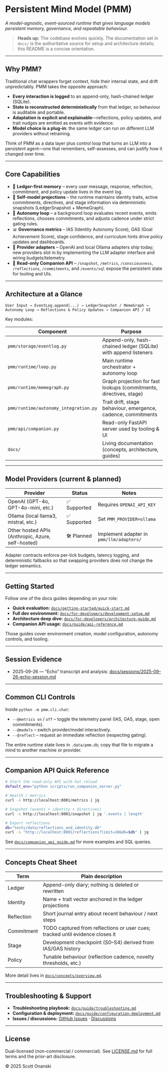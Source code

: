 # Persistent Mind Model (PMM)

_A model-agnostic, event-sourced runtime that gives language models persistent memory, governance, and repeatable behaviour._

> **Heads up:** The codebase evolves quickly. The documentation set in `docs/` is the authoritative source for setup and architecture details; this README is a concise orientation.

---

## Why PMM?

Traditional chat wrappers forget context, hide their internal state, and drift unpredictably. PMM takes the opposite approach:

- **Every interaction is logged** to an append-only, hash-chained ledger (SQLite).
- **State is reconstructed deterministically** from that ledger, so behaviour is auditable and portable.
- **Adaptation is explicit and explainable**—reflections, policy updates, and trait nudges are emitted as events with evidence.
- **Model choice is a plug-in**: the same ledger can run on different LLM providers without retraining.

Think of PMM as a data layer plus control loop that turns an LLM into a persistent agent—one that remembers, self-assesses, and can justify how it changed over time.

---

## Core Capabilities

- 📓 **Ledger-first memory** – every user message, response, reflection, commitment, and policy update lives in the event log.
- 🧠 **Self-model projections** – the runtime maintains identity traits, active commitments, directives, and stage information via deterministic snapshots (LedgerSnapshot + MemeGraph).
- 🔄 **Autonomy loop** – a background loop evaluates recent events, emits reflections, chooses commitments, and adjusts cadence under strict gating rules.
- 📊 **Governance metrics** – IAS (Identity Autonomy Score), GAS (Goal Achievement Score), stage confidence, and curriculum hints drive policy updates and dashboards.
- 🔌 **Provider adapters** – OpenAI and local Ollama adapters ship today; new providers slot in by implementing the LLM adapter interface and wiring budgets/telemetry.
- 📡 **Read-only Companion API** – `/snapshot`, `/metrics`, `/consciousness`, `/reflections`, `/commitments`, and `/events/sql` expose the persistent state for tooling and UIs.

---

## Architecture at a Glance

```
User Input → EventLog.append(...) → LedgerSnapshot / MemeGraph → Autonomy Loop → Reflections & Policy Updates → Companion API / UI
```

Key modules:

| Component | Purpose |
|-----------|---------|
| `pmm/storage/eventlog.py` | Append-only, hash-chained ledger (SQLite) with append listeners |
| `pmm/runtime/loop.py` | Main runtime orchestrator + autonomy loop |
| `pmm/runtime/memegraph.py` | Graph projection for fast lookups (commitments, directives, stage) |
| `pmm/runtime/autonomy_integration.py` | Trait drift, stage behaviour, emergence, cadence, commitments |
| `pmm/api/companion.py` | Read-only FastAPI server used by tooling & UI |
| `docs/` | Living documentation (concepts, architecture, guides) |

---

## Model Providers (current & planned)

| Provider | Status | Notes |
|----------|--------|-------|
| OpenAI (GPT-4o, GPT-4o-mini, etc.) | ✅ Supported | Requires `OPENAI_API_KEY` |
| Ollama (local llama3, mistral, etc.) | ✅ Supported | Set `PMM_PROVIDER=ollama` |
| Other hosted APIs (Anthropic, Azure, self-hosted) | 🛠️ Planned | Implement adapter in `pmm/llm/adapters/` |

Adapter contracts enforce per-tick budgets, latency logging, and deterministic fallbacks so that swapping providers does not change the ledger semantics.

---

## Getting Started

Follow one of the docs guides depending on your role:

- **Quick evaluation:** [`docs/getting-started/quick-start.md`](docs/getting-started/quick-start.md)
- **Full dev environment:** [`docs/for-developers/development-setup.md`](docs/for-developers/development-setup.md)
- **Architecture deep dive:** [`docs/for-developers/architecture-guide.md`](docs/for-developers/architecture-guide.md)
- **Companion API usage:** [`docs/guide/api-reference.md`](docs/guide/api-reference.md)

Those guides cover environment creation, model configuration, autonomy controls, and tooling.

---

## Session Evidence

- 2025-09-26 — “Echo” transcript and analysis: [docs/sessions/2025-09-26-echo-session.md](docs/sessions/2025-09-26-echo-session.md)

---

## Common CLI Controls

Inside `python -m pmm.cli.chat`:

- `--@metrics on` / `off` – toggle the telemetry panel (IAS, GAS, stage, open commitments).
- `--@models` – switch provider/model interactively.
- `--@reflect` – request an immediate reflection (respecting gating).

The entire runtime state lives in `.data/pmm.db`; copy that file to migrate a mind to another machine or provider.

---

## Companion API Quick Reference

```bash
# Start the read-only API with hot reload
default_env="python scripts/run_companion_server.py"

# Health / metrics
curl -s http://localhost:8001/metrics | jq

# Snapshot (events + identity + directives)
curl -s http://localhost:8001/snapshot | jq '.events | length'

# Export reflections
db="tests/data/reflections_and_identity.db"
curl -s "http://localhost:8001/reflections?limit=10&db=$db" | jq
```

See [`docs/companion_api_guide.md`](docs/companion_api_guide.md) for more examples and SQL queries.

---

## Concepts Cheat Sheet

| Term | Plain description |
|------|-------------------|
| Ledger | Append-only diary; nothing is deleted or rewritten |
| Identity | Name + trait vector anchored in the ledger projections |
| Reflection | Short journal entry about recent behaviour / next steps |
| Commitment | TODO captured from reflections or user cues; tracked until evidence closes it |
| Stage | Development checkpoint (S0–S4) derived from IAS/GAS history |
| Policy | Tunable behaviour (reflection cadence, novelty thresholds, etc.) |

More detail lives in [`docs/concepts/overview.md`](docs/concepts/overview.md).

---

## Troubleshooting & Support

- **Troubleshooting playbook:** [`docs/guide/troubleshooting.md`](docs/guide/troubleshooting.md)
- **Configuration & deployment:** [`docs/guide/configuration-deployment.md`](docs/guide/configuration-deployment.md)
- **Issues / discussions:** [GitHub Issues](https://github.com/scottonanski/persistent-mind-model/issues) · [Discussions](https://github.com/scottonanski/persistent-mind-model/discussions)

---

## License

Dual-licensed (non-commercial / commercial). See [LICENSE.md](LICENSE.md) for full terms and the prior-art disclosure.

© 2025 Scott Onanski
